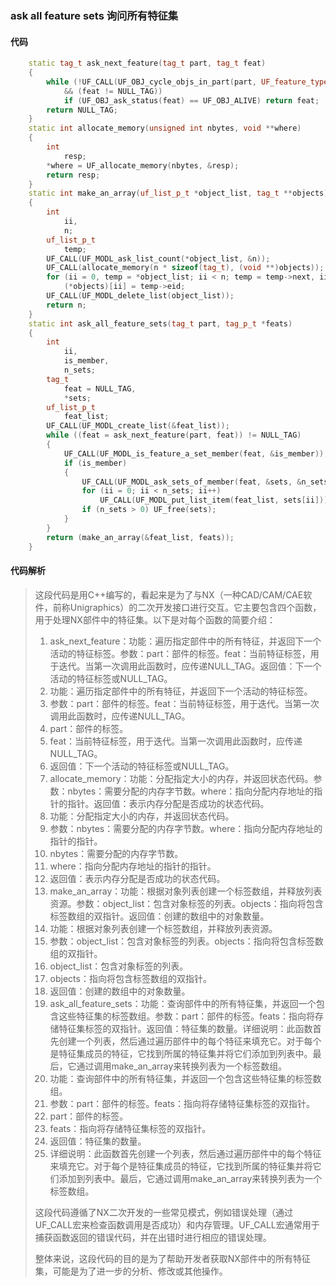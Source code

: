 ### ask all feature sets 询问所有特征集

#### 代码

```cpp
    static tag_t ask_next_feature(tag_t part, tag_t feat)  
    {  
        while (!UF_CALL(UF_OBJ_cycle_objs_in_part(part, UF_feature_type, &feat))  
            && (feat != NULL_TAG))  
            if (UF_OBJ_ask_status(feat) == UF_OBJ_ALIVE) return feat;  
        return NULL_TAG;  
    }  
    static int allocate_memory(unsigned int nbytes, void **where)  
    {  
        int  
            resp;  
        *where = UF_allocate_memory(nbytes, &resp);  
        return resp;  
    }  
    static int make_an_array(uf_list_p_t *object_list, tag_t **objects)  
    {  
        int  
            ii,  
            n;  
        uf_list_p_t  
            temp;  
        UF_CALL(UF_MODL_ask_list_count(*object_list, &n));  
        UF_CALL(allocate_memory(n * sizeof(tag_t), (void **)objects));  
        for (ii = 0, temp = *object_list; ii < n; temp = temp->next, ii++)  
            (*objects)[ii] = temp->eid;  
        UF_CALL(UF_MODL_delete_list(object_list));  
        return n;  
    }  
    static int ask_all_feature_sets(tag_t part, tag_p_t *feats)  
    {  
        int  
            ii,  
            is_member,  
            n_sets;  
        tag_t  
            feat = NULL_TAG,  
            *sets;  
        uf_list_p_t  
            feat_list;  
        UF_CALL(UF_MODL_create_list(&feat_list));  
        while ((feat = ask_next_feature(part, feat)) != NULL_TAG)  
        {  
            UF_CALL(UF_MODL_is_feature_a_set_member(feat, &is_member));  
            if (is_member)  
            {  
                UF_CALL(UF_MODL_ask_sets_of_member(feat, &sets, &n_sets));  
                for (ii = 0; ii < n_sets; ii++)  
                    UF_CALL(UF_MODL_put_list_item(feat_list, sets[ii]));  
                if (n_sets > 0) UF_free(sets);  
            }  
        }  
        return (make_an_array(&feat_list, feats));  
    }

```

#### 代码解析

> 这段代码是用C++编写的，看起来是为了与NX（一种CAD/CAM/CAE软件，前称Unigraphics）的二次开发接口进行交互。它主要包含四个函数，用于处理NX部件中的特征集。以下是对每个函数的简要介绍：
>
> 1. ask_next_feature：功能：遍历指定部件中的所有特征，并返回下一个活动的特征标签。参数：part：部件的标签。feat：当前特征标签，用于迭代。当第一次调用此函数时，应传递NULL_TAG。返回值：下一个活动的特征标签或NULL_TAG。
> 2. 功能：遍历指定部件中的所有特征，并返回下一个活动的特征标签。
> 3. 参数：part：部件的标签。feat：当前特征标签，用于迭代。当第一次调用此函数时，应传递NULL_TAG。
> 4. part：部件的标签。
> 5. feat：当前特征标签，用于迭代。当第一次调用此函数时，应传递NULL_TAG。
> 6. 返回值：下一个活动的特征标签或NULL_TAG。
> 7. allocate_memory：功能：分配指定大小的内存，并返回状态代码。参数：nbytes：需要分配的内存字节数。where：指向分配内存地址的指针的指针。返回值：表示内存分配是否成功的状态代码。
> 8. 功能：分配指定大小的内存，并返回状态代码。
> 9. 参数：nbytes：需要分配的内存字节数。where：指向分配内存地址的指针的指针。
> 10. nbytes：需要分配的内存字节数。
> 11. where：指向分配内存地址的指针的指针。
> 12. 返回值：表示内存分配是否成功的状态代码。
> 13. make_an_array：功能：根据对象列表创建一个标签数组，并释放列表资源。参数：object_list：包含对象标签的列表。objects：指向将包含标签数组的双指针。返回值：创建的数组中的对象数量。
> 14. 功能：根据对象列表创建一个标签数组，并释放列表资源。
> 15. 参数：object_list：包含对象标签的列表。objects：指向将包含标签数组的双指针。
> 16. object_list：包含对象标签的列表。
> 17. objects：指向将包含标签数组的双指针。
> 18. 返回值：创建的数组中的对象数量。
> 19. ask_all_feature_sets：功能：查询部件中的所有特征集，并返回一个包含这些特征集的标签数组。参数：part：部件的标签。feats：指向将存储特征集标签的双指针。返回值：特征集的数量。详细说明：此函数首先创建一个列表，然后通过遍历部件中的每个特征来填充它。对于每个是特征集成员的特征，它找到所属的特征集并将它们添加到列表中。最后，它通过调用make_an_array来转换列表为一个标签数组。
> 20. 功能：查询部件中的所有特征集，并返回一个包含这些特征集的标签数组。
> 21. 参数：part：部件的标签。feats：指向将存储特征集标签的双指针。
> 22. part：部件的标签。
> 23. feats：指向将存储特征集标签的双指针。
> 24. 返回值：特征集的数量。
> 25. 详细说明：此函数首先创建一个列表，然后通过遍历部件中的每个特征来填充它。对于每个是特征集成员的特征，它找到所属的特征集并将它们添加到列表中。最后，它通过调用make_an_array来转换列表为一个标签数组。
>
> 这段代码遵循了NX二次开发的一些常见模式，例如错误处理（通过UF_CALL宏来检查函数调用是否成功）和内存管理。UF_CALL宏通常用于捕获函数返回的错误代码，并在出错时进行相应的错误处理。
>
> 整体来说，这段代码的目的是为了帮助开发者获取NX部件中的所有特征集，可能是为了进一步的分析、修改或其他操作。
>
